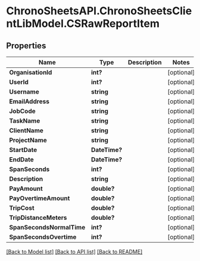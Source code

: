# ChronoSheetsAPI.ChronoSheetsClientLibModel.CSRawReportItem
## Properties

Name | Type | Description | Notes
------------ | ------------- | ------------- | -------------
**OrganisationId** | **int?** |  | [optional] 
**UserId** | **int?** |  | [optional] 
**Username** | **string** |  | [optional] 
**EmailAddress** | **string** |  | [optional] 
**JobCode** | **string** |  | [optional] 
**TaskName** | **string** |  | [optional] 
**ClientName** | **string** |  | [optional] 
**ProjectName** | **string** |  | [optional] 
**StartDate** | **DateTime?** |  | [optional] 
**EndDate** | **DateTime?** |  | [optional] 
**SpanSeconds** | **int?** |  | [optional] 
**Description** | **string** |  | [optional] 
**PayAmount** | **double?** |  | [optional] 
**PayOvertimeAmount** | **double?** |  | [optional] 
**TripCost** | **double?** |  | [optional] 
**TripDistanceMeters** | **double?** |  | [optional] 
**SpanSecondsNormalTime** | **int?** |  | [optional] 
**SpanSecondsOvertime** | **int?** |  | [optional] 

[[Back to Model list]](../README.md#documentation-for-models) [[Back to API list]](../README.md#documentation-for-api-endpoints) [[Back to README]](../README.md)

